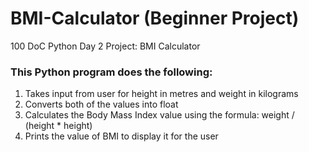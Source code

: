# BMI-Calculator (Beginner Project)
100 DoC Python Day 2 Project: BMI Calculator
### This Python program does the following:
1. Takes input from user for height in metres and weight in kilograms
2. Converts both of the values into float
3. Calculates the Body Mass Index value using the formula: weight / (height * height)
4. Prints the value of BMI to display it for the user
